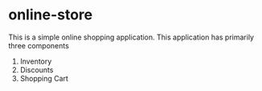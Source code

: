 # online-store
This is a simple online shopping application. This application has primarily three components
  1. Inventory
  2. Discounts
  3. Shopping Cart
  
 
